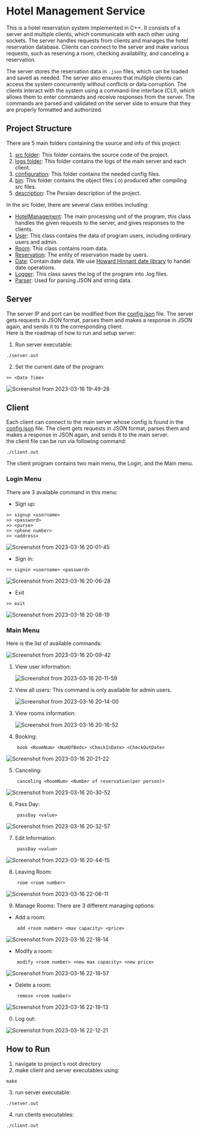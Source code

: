 # Hotel Management Service
This is a hotel reservation system implemented in C++. It consists of a server and multiple clients, which communicate with each other using sockets. 
The server handles requests from clients and manages the hotel reservation database. Clients can connect to the server and make various requests, such as reserving a room, checking availability, and canceling a reservation.

The server stores the reservation data in `.json` files, which can be loaded and saved as needed. The server also ensures that multiple clients can access the system concurrently without conflicts or data corruption.
The clients interact with the system using a command-line interface (CLI), which allows them to enter commands and receive responses from the server. The commands are parsed and validated on the server side to ensure that they are properly formatted and authorized.

## Project Structure
There are 5 main folders containing the source and info of this project:
1. [src folder](https://github.com/Hadi-loo/CN_CHomeworks_1/tree/master/src): This folder contains the source code of the project.
2. [logs folder](https://github.com/Hadi-loo/CN_CHomeworks_1/tree/master/logs): This folder contains the logs of the main server and each client.
3. [configuration](https://github.com/Hadi-loo/CN_CHomeworks_1/tree/master/configuration): This folder contains the needed config files.
4. [bin](https://github.com/Hadi-loo/CN_CHomeworks_1/tree/master/bin): This folder contains the object files (.o) produced after compiling src files.
5. [description](https://github.com/Hadi-loo/CN_CHomeworks_1/tree/master/description): The Persian description of the project.

In the src folder, there are several class entities including:
- [HotelManagement](https://github.com/Hadi-loo/CN_CHomeworks_1/blob/master/src/HotelManagement.hpp): The main processing unit of the program, this class handles the given requests to the server, and gives responses to the clients.
- [User](https://github.com/Hadi-loo/CN_CHomeworks_1/blob/master/src/user.hpp): This class contains the data of program users, including ordinary users and admin.
- [Room](https://github.com/Hadi-loo/CN_CHomeworks_1/blob/master/src/room.hpp): This class contains room data.
- [Reservation](https://github.com/Hadi-loo/CN_CHomeworks_1/blob/master/src/reservation.hpp): The entity of reservation made by users.
- [Date](https://github.com/Hadi-loo/CN_CHomeworks_1/blob/master/src/date.hpp): Contain date data. We use [Howard Hinnant date library](https://github.com/HowardHinnant/date) to handel date operations.
- [Logger](https://github.com/Hadi-loo/CN_CHomeworks_1/blob/master/src/logger.hpp): This class saves the log of the program into .log files.
- [Parser](https://github.com/Hadi-loo/CN_CHomeworks_1/blob/master/src/parser.hpp): Used for parsing JSON and string data.

## Server
  The server IP and port can be modified from the [config.json](https://github.com/Hadi-loo/CN_CHomeworks_1/blob/master/configuration/config.json) file. The server gets requests in JSON format, parses them and makes a response in JSON again, and sends it to the corresponding client.    
  Here is the roadmap of how to run and setup server:
  1. Run server executable:
```text
./server.out
```   
2. Set the current date of the program:
```text
>> <Date Time>
```   
![Screenshot from 2023-03-16 19-49-28](https://user-images.githubusercontent.com/88896798/225685255-77bbe439-89da-486d-b173-4b738ac4c066.png)


## Client
Each client can connect to the main server whose config is found in the [config.json](https://github.com/Hadi-loo/CN_CHomeworks_1/blob/master/configuration/config.json) file. The client gets requests in JSON format, parses them and makes a response in JSON again, and sends it to the main server.  
the client file can be run via following command:
```
./client.out
```
The client program contains two main menu, the Login, and the Main menu.

### Login Menu
There are 3 available command in this menu:
- Sign up:
```
>> signup <username>
>> <password>
>> <purse>
>> <phone number>
>> <address>
```
![Screenshot from 2023-03-16 20-01-45](https://user-images.githubusercontent.com/88896798/225689475-cf5b1c0c-f467-4c95-81bc-18287b73a6aa.png)

- Sign in:
```
>> signin <username> <password>
```
![Screenshot from 2023-03-16 20-06-28](https://user-images.githubusercontent.com/88896798/225689822-d4eb214f-e03c-466f-9fec-88a66f4a8692.png)

- Exit
```
>> exit
```
![Screenshot from 2023-03-16 20-08-19](https://user-images.githubusercontent.com/88896798/225690282-86fa08d8-320e-4587-b4d5-3897da123717.png)


### Main Menu

Here is the list of available commands:   

![Screenshot from 2023-03-16 20-09-42](https://user-images.githubusercontent.com/88896798/225705341-2fa5fb5d-92f1-4337-b0d2-edf37d9c11df.png)
   
1. View user information:   
    
    ![Screenshot from 2023-03-16 20-11-59](https://user-images.githubusercontent.com/88896798/225705492-b7852584-c812-4600-a2e4-dffbb88721c2.png)

2. View all users:
  This command is only available for admin users.   
  
   ![Screenshot from 2023-03-16 20-14-00](https://user-images.githubusercontent.com/88896798/225705673-f3c18dde-55ba-4528-abc1-df91a08c4ff2.png)

3. View rooms information:   
   
    ![Screenshot from 2023-03-16 20-16-52](https://user-images.githubusercontent.com/88896798/225706305-bf9e2a42-4519-464b-a8d6-c6c1986b552f.png)

4. Booking:

```text
    book <RoomNum> <NumOfBeds> <CheckInDate> <CheckOutDate>
```

   ![Screenshot from 2023-03-16 20-21-22](https://user-images.githubusercontent.com/88896798/225707776-c6b41368-86b1-4295-a0be-237bc909578f.png)

5. Canceling:

```text
    canceling <RoomNum> <Number of reservation(per person)>
```
   ![Screenshot from 2023-03-16 20-30-52](https://user-images.githubusercontent.com/88896798/225708521-a6d1efa3-d27a-4457-8496-d574f96d9bca.png)

6. Pass Day:
```text
    passDay <value>
```

  ![Screenshot from 2023-03-16 20-32-57](https://user-images.githubusercontent.com/88896798/225708826-56389501-03a5-4d8a-a403-74331728597d.png)
  
7. Edit Information:
```text
    passDay <value>
```

  ![Screenshot from 2023-03-16 20-44-15](https://user-images.githubusercontent.com/88896798/225709344-1046d106-5ba3-4771-9910-79d6c3cff49c.png)


8. Leaving Room:
```text
    room <room number>
```
   
   ![Screenshot from 2023-03-16 22-06-11](https://user-images.githubusercontent.com/88896798/225720235-76ffa0cc-5732-43be-8114-bfb8e32acf03.png)


9. Manage Rooms:
There are 3 different managing options:
- Add a room:
```text
    add <room number> <max capacity> <price>
```

![Screenshot from 2023-03-16 22-18-14](https://user-images.githubusercontent.com/88896798/225723263-326b57b7-c352-4e07-b08c-30c760f80ab6.png)


- Modify a room:
```text
    modify <room number> <new max capacity> <new price>
```

![Screenshot from 2023-03-16 22-18-57](https://user-images.githubusercontent.com/88896798/225723274-cd828c31-c895-4021-b269-1c2bfab30d87.png)


- Delete a room:
```text
    remove <room number>
```   

![Screenshot from 2023-03-16 22-19-13](https://user-images.githubusercontent.com/88896798/225723301-dd2b4566-9e32-4bf3-80d9-bebbc38de6ed.png)



0. Log out:  

![Screenshot from 2023-03-16 22-12-21](https://user-images.githubusercontent.com/88896798/225721528-5bee1291-e5a4-4b1d-9dbe-ec0e29280c2b.png)



## How to Run
1. navigate to project's root directory
2. make client and server executables using:
```text
make
```
3. run server executable:
```text
./server.out
```
4. run clients executables:
```text
./client.out
```
